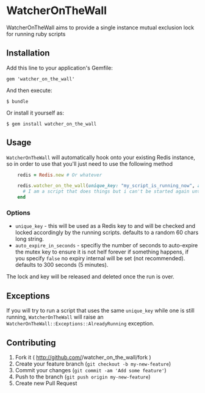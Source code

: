 # WatcherOnTheWall

WatcherOnTheWall aims to provide a single instance mutual exclusion lock for running ruby scripts

## Installation

Add this line to your application's Gemfile:

    gem 'watcher_on_the_wall'

And then execute:

    $ bundle

Or install it yourself as:

    $ gem install watcher_on_the_wall

## Usage

`WatcherOnTheWall` will automatically hook onto your existing Redis instance, so in order to use that you'll just need to use the following method

```ruby
    redis = Redis.new # Or whatever

    redis.watcher_on_the_wall(unique_key: "my_script_is_running_now", auto_expire_in_seconds: 300) do
      # I am a script that does things but i can't be started again until i'm done.
    end
```
### Options

* `unique_key` - this will be used as a Redis key to and will be checked and locked accordingly by the running scripts. defaults to a random 60 chars long string.
* `auto_expire_in_seconds` - specifiy the number of seconds to auto-expire the mutex key to ensure it is not helf forever if something happens, if you specify `false` no expiry internal will be set (not recommended). defaults to 300 seconds (5 minutes).

The lock and key will be released and deleted once the run is over.

## Exceptions

If you will try to run a script that uses the same `unique_key` while one is still running, `WatcherOnTheWall` will raise an `WatcherOnTheWall::Exceptions::AlreadyRunning` exception.
## Contributing

1. Fork it ( http://github.com/<my-github-username>/watcher_on_the_wall/fork )
2. Create your feature branch (`git checkout -b my-new-feature`)
3. Commit your changes (`git commit -am 'Add some feature'`)
4. Push to the branch (`git push origin my-new-feature`)
5. Create new Pull Request
